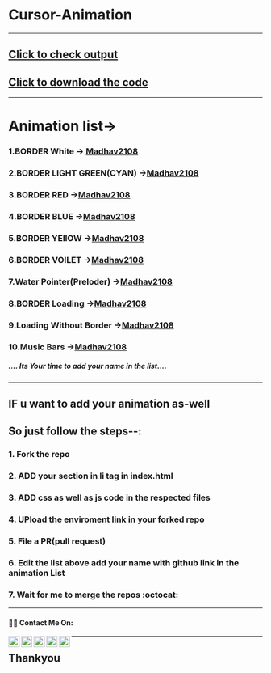 # Cursor-Animation

---
## [Click to check output](https://madhav2108.github.io/Cursor-Animation/)
## [Click to download the code](https://codeload.github.com/Madhav2108/Cursor-Animation/zip/master)
---
# Animation list->
### 1.BORDER White -> [Madhav2108](https://github.com/Madhav2108)
### 2.BORDER LIGHT GREEN(CYAN) ->[Madhav2108](https://github.com/Madhav2108)
### 3.BORDER RED ->[Madhav2108](https://github.com/Madhav2108)
### 4.BORDER BLUE ->[Madhav2108](https://github.com/Madhav2108)
### 5.BORDER YEllOW ->[Madhav2108](https://github.com/Madhav2108)
### 6.BORDER VOILET ->[Madhav2108](https://github.com/Madhav2108)
### 7.Water Pointer(Preloder) ->[Madhav2108](https://github.com/Madhav2108)
### 8.BORDER Loading ->[Madhav2108](https://github.com/Madhav2108)
### 9.Loading Without Border  ->[Madhav2108](https://github.com/Madhav2108)
### 10.Music Bars ->[Madhav2108](https://github.com/Madhav2108)
##### .... Its Your time to add your name in the list....   
---
## IF u want to add your animation as-well
## So just follow the __steps__--: 
### 1. Fork the repo
### 2. ADD your section in li tag in index.html
### 3. ADD css as well as js code in the respected files
### 4. UPload the enviroment link in your forked repo
### 5. File a PR(pull request)
### 6. Edit the list above add your name with github link in the animation List
### 7. Wait  for me to merge the repos :octocat:

---
#### :man_technologist: Contact Me On:

<a href="https://sourcerer.io/madhav2108/">
  <img align="left" alt="Sparsh's Sourcerer" width="22px" src="https://cdn.jsdelivr.net/npm/simple-icons@v3/icons/sahibinden.svg" />
</a>
<a href="www.instagram.com/madhav_narayan21/">
  <img align="left" alt="Sparsh's Instagram" width="22px" src="https://cdn.jsdelivr.net/npm/simple-icons@v3/icons/instagram.svg" />
</a>
<a href="https://discord.gg/H2so4Maddy#5677">
  <img align="left" alt="Sparsh's Discord" width="22px" src="https://cdn.jsdelivr.net/npm/simple-icons@v3/icons/discord.svg" />
</a>
<a href="https://twitter.com/madhav_2108">
  <img align="left" alt="Sparsh Garg | Twitter" width="22px" src="https://cdn.jsdelivr.net/npm/simple-icons@v3/icons/twitter.svg" />
</a>
<a href="https://www.linkedin.com/in/madhav-narayan-khullar-2290641b2/">
  <img align="left" alt="Sparsh's LinkdeIN" width="22px" src="https://cdn.jsdelivr.net/npm/simple-icons@v3/icons/linkedin.svg" />
 </a>

---
## Thankyou
